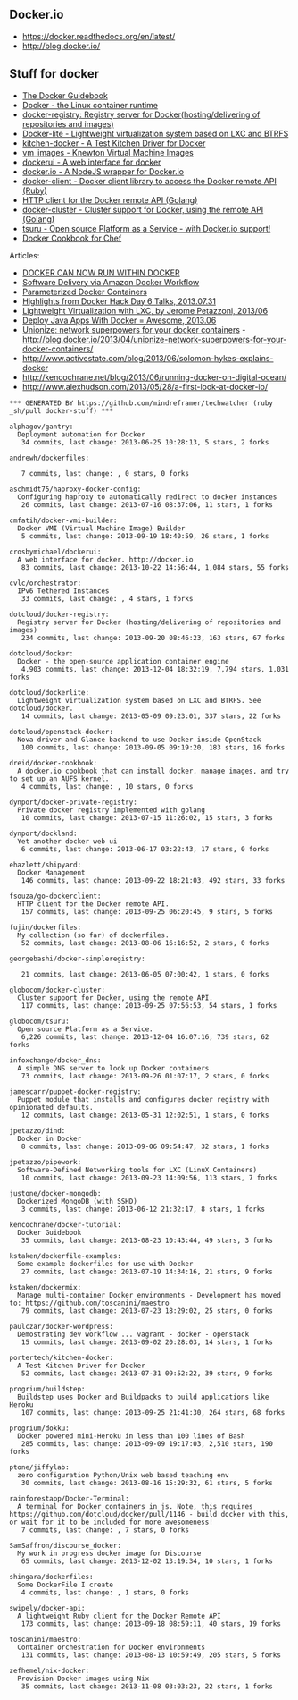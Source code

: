 ## Docker.io

  - https://docker.readthedocs.org/en/latest/
  - http://blog.docker.io/

## Stuff for docker
  - [The Docker Guidebook](http://kencochrane.net/blog/2013/08/the-docker-guidebook/)
  - [Docker - the Linux container runtime](https://github.com/dotcloud/docker)
  - [docker-registry: Registry server for Docker(hosting/delivering of repositories and images)](https://github.com/dotcloud/docker-registry)
  - [Docker-lite - Lightweight virtualization system based on LXC and BTRFS](https://github.com/dotcloud/dockerlite.git)
  - [kitchen-docker - A Test Kitchen Driver for Docker](https://github.com/portertech/kitchen-docker)
  - [vm_images - Knewton Virtual Machine Images](https://github.com/Knewton/vm_images.git)
  - [dockerui - A web interface for docker](https://github.com/crosbymichael/dockerui.git)
  - [docker.io - A NodeJS wrapper for Docker.io](https://github.com/appersonlabs/docker.io.git)
  - [docker-client - Docker client library to access the Docker remote API (Ruby)](https://github.com/geku/docker-client.git)
  - [HTTP client for the Docker remote API (Golang)](https://github.com/fsouza/go-dockerclient.git)
  - [docker-cluster - Cluster support for Docker, using the remote API (Golang)](https://github.com/globocom/docker-cluster.git)
  - [tsuru - Open source Platform as a Service - with Docker.io support!](https://github.com/globocom/tsuru.git)
  - [Docker Cookbook for Chef](https://github.com/dreid/docker-cookbook.git)



Articles:
  - [DOCKER CAN NOW RUN WITHIN DOCKER](http://blog.docker.io/2013/09/docker-can-now-run-within-docker/)
  - [Software Delivery via Amazon Docker Workflow](http://r.32k.io/adf)
  - [Parameterized Docker Containers](http://blog.james-carr.org/2013/09/04/parameterized-docker-containers/)
  - [Highlights from Docker Hack Day 6 Talks, 2013.07.31](http://blog.runkite.com/2013/07/31/highlights-from-docker-hack-day-6-talks/)
  - [Lightweight Virtualization with LXC, by Jerome Petazzoni, 2013/06 ](http://www.ciecloud.org/2013/subject/07-track06-Jerome%20Petazzoni.pdf)
  - [Deploy Java Apps With Docker = Awesome, 2013.06](http://blogs.atlassian.com/2013/06/deploy-java-apps-with-docker-awesome/)
  - [Unionize: network superpowers for your docker containers](https://gist.github.com/jpetazzo/5493295) - http://blog.docker.io/2013/04/unionize-network-superpowers-for-your-docker-containers/
  - http://www.activestate.com/blog/2013/06/solomon-hykes-explains-docker
  - http://kencochrane.net/blog/2013/06/running-docker-on-digital-ocean/
  - http://www.alexhudson.com/2013/05/28/a-first-look-at-docker-io/



<!-- PROJECTS_LIST_START -->
    *** GENERATED BY https://github.com/mindreframer/techwatcher (ruby _sh/pull docker-stuff) *** 

    alphagov/gantry:
      Deployment automation for Docker
       34 commits, last change: 2013-06-25 10:28:13, 5 stars, 2 forks

    andrewh/dockerfiles:

       7 commits, last change: , 0 stars, 0 forks

    aschmidt75/haproxy-docker-config:
      Configuring haproxy to automatically redirect to docker instances
       26 commits, last change: 2013-07-16 08:37:06, 11 stars, 1 forks

    cmfatih/docker-vmi-builder:
      Docker VMI (Virtual Machine Image) Builder
       5 commits, last change: 2013-09-19 18:40:59, 26 stars, 1 forks

    crosbymichael/dockerui:
      A web interface for docker. http://docker.io
       83 commits, last change: 2013-10-22 14:56:44, 1,084 stars, 55 forks

    cvlc/orchestrator:
      IPv6 Tethered Instances
       33 commits, last change: , 4 stars, 1 forks

    dotcloud/docker-registry:
      Registry server for Docker (hosting/delivering of repositories and images)
       234 commits, last change: 2013-09-20 08:46:23, 163 stars, 67 forks

    dotcloud/docker:
      Docker - the open-source application container engine
       4,903 commits, last change: 2013-12-04 18:32:19, 7,794 stars, 1,031 forks

    dotcloud/dockerlite:
      Lightweight virtualization system based on LXC and BTRFS. See dotcloud/docker.
       14 commits, last change: 2013-05-09 09:23:01, 337 stars, 22 forks

    dotcloud/openstack-docker:
      Nova driver and Glance backend to use Docker inside OpenStack
       100 commits, last change: 2013-09-05 09:19:20, 183 stars, 16 forks

    dreid/docker-cookbook:
      A docker.io cookbook that can install docker, manage images, and try to set up an AUFS kernel.
       4 commits, last change: , 10 stars, 0 forks

    dynport/docker-private-registry:
      Private docker registry implemented with golang
       10 commits, last change: 2013-07-15 11:26:02, 15 stars, 3 forks

    dynport/dockland:
      Yet another docker web ui
       6 commits, last change: 2013-06-17 03:22:43, 17 stars, 0 forks

    ehazlett/shipyard:
      Docker Management
       146 commits, last change: 2013-09-22 18:21:03, 492 stars, 33 forks

    fsouza/go-dockerclient:
      HTTP client for the Docker remote API.
       157 commits, last change: 2013-09-25 06:20:45, 9 stars, 5 forks

    fujin/dockerfiles:
      My collection (so far) of dockerfiles.
       52 commits, last change: 2013-08-06 16:16:52, 2 stars, 0 forks

    georgebashi/docker-simpleregistry:

       21 commits, last change: 2013-06-05 07:00:42, 1 stars, 0 forks

    globocom/docker-cluster:
      Cluster support for Docker, using the remote API.
       117 commits, last change: 2013-09-25 07:56:53, 54 stars, 1 forks

    globocom/tsuru:
      Open source Platform as a Service.
       6,226 commits, last change: 2013-12-04 16:07:16, 739 stars, 62 forks

    infoxchange/docker_dns:
      A simple DNS server to look up Docker containers
       73 commits, last change: 2013-09-26 01:07:17, 2 stars, 0 forks

    jamescarr/puppet-docker-registry:
      Puppet module that installs and configures docker registry with opinionated defaults.
       12 commits, last change: 2013-05-31 12:02:51, 1 stars, 0 forks

    jpetazzo/dind:
      Docker in Docker
       8 commits, last change: 2013-09-06 09:54:47, 32 stars, 1 forks

    jpetazzo/pipework:
      Software-Defined Networking tools for LXC (LinuX Containers)
       10 commits, last change: 2013-09-23 14:09:56, 113 stars, 7 forks

    justone/docker-mongodb:
      Dockerized MongoDB (with SSHD)
       3 commits, last change: 2013-06-12 21:32:17, 8 stars, 1 forks

    kencochrane/docker-tutorial:
      Docker Guidebook
       35 commits, last change: 2013-08-23 10:43:44, 49 stars, 3 forks

    kstaken/dockerfile-examples:
      Some example dockerfiles for use with Docker
       27 commits, last change: 2013-07-19 14:34:16, 21 stars, 9 forks

    kstaken/dockermix:
      Manage multi-container Docker environments - Development has moved to: https://github.com/toscanini/maestro
       79 commits, last change: 2013-07-23 18:29:02, 25 stars, 0 forks

    paulczar/docker-wordpress:
      Demostrating dev workflow ... vagrant - docker - openstack
       15 commits, last change: 2013-09-02 20:28:03, 14 stars, 1 forks

    portertech/kitchen-docker:
      A Test Kitchen Driver for Docker
       52 commits, last change: 2013-07-31 09:52:22, 39 stars, 9 forks

    progrium/buildstep:
      Buildstep uses Docker and Buildpacks to build applications like Heroku
       107 commits, last change: 2013-09-25 21:41:30, 264 stars, 68 forks

    progrium/dokku:
      Docker powered mini-Heroku in less than 100 lines of Bash
       285 commits, last change: 2013-09-09 19:17:03, 2,510 stars, 190 forks

    ptone/jiffylab:
      zero configuration Python/Unix web based teaching env
       30 commits, last change: 2013-08-16 15:29:32, 61 stars, 5 forks

    rainforestapp/Docker-Terminal:
      A terminal for Docker containers in js. Note, this requires https://github.com/dotcloud/docker/pull/1146 - build docker with this, or wait for it to be included for more awesomeness!
       7 commits, last change: , 7 stars, 0 forks

    SamSaffron/discourse_docker:
      My work in progress docker image for Discourse
       65 commits, last change: 2013-12-02 13:19:34, 10 stars, 1 forks

    shingara/dockerfiles:
      Some DockerFile I create
       4 commits, last change: , 1 stars, 0 forks

    swipely/docker-api:
      A lightweight Ruby client for the Docker Remote API
       173 commits, last change: 2013-09-18 08:59:11, 40 stars, 19 forks

    toscanini/maestro:
      Container orchestration for Docker environments
       131 commits, last change: 2013-08-13 10:59:49, 205 stars, 5 forks

    zefhemel/nix-docker:
      Provision Docker images using Nix
       35 commits, last change: 2013-11-08 03:03:23, 22 stars, 1 forks
<!-- PROJECTS_LIST_END -->

